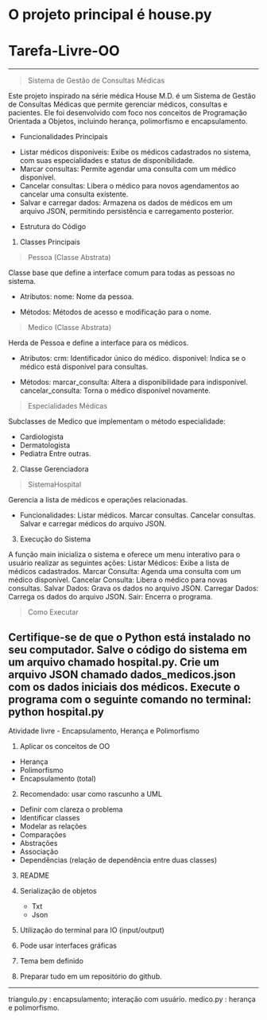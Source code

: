 # O projeto principal é house.py #

# Tarefa-Livre-OO
-------------------------------------------------------------------------------------------------------------------

> Sistema de Gestão de Consultas Médicas

  Este projeto inspirado na série médica House M.D. é um Sistema de Gestão de Consultas Médicas  que permite gerenciar médicos, consultas e pacientes. Ele foi desenvolvido com foco nos conceitos de Programação Orientada a Objetos, incluindo herança, polimorfismo e encapsulamento.
  

* Funcionalidades Principais
- Listar médicos disponíveis: Exibe os médicos cadastrados no sistema, com suas especialidades e status de disponibilidade.
- Marcar consultas: Permite agendar uma consulta com um médico disponível.
- Cancelar consultas: Libera o médico para novos agendamentos ao cancelar uma consulta existente.
- Salvar e carregar dados: Armazena os dados de médicos em um arquivo JSON, permitindo persistência e carregamento posterior.

* Estrutura do Código
1. Classes Principais
> Pessoa (Classe Abstrata)

Classe base que define a interface comum para todas as pessoas no sistema.

- Atributos:
nome: Nome da pessoa.

- Métodos:
Métodos de acesso e modificação para o nome.

> Medico (Classe Abstrata)

Herda de Pessoa e define a interface para os médicos.

- Atributos:
    crm: Identificador único do médico.
    disponivel: Indica se o médico está disponível para consultas.

- Métodos:
    marcar_consulta: Altera a disponibilidade para indisponível.
    cancelar_consulta: Torna o médico disponível novamente.

> Especialidades Médicas

Subclasses de Medico que implementam o método especialidade:

- Cardiologista
- Dermatologista
- Pediatra
Entre outras.

2. Classe Gerenciadora

> SistemaHospital

Gerencia a lista de médicos e operações relacionadas.

- Funcionalidades:
    Listar médicos.
    Marcar consultas.
    Cancelar consultas.
    Salvar e carregar médicos do arquivo JSON.

3. Execução do Sistema
   
A função main inicializa o sistema e oferece um menu interativo para o usuário realizar as seguintes ações:
    Listar Médicos: Exibe a lista de médicos cadastrados.
    Marcar Consulta: Agenda uma consulta com um médico disponível.
    Cancelar Consulta: Libera o médico para novas consultas.
    Salvar Dados: Grava os dados no arquivo JSON.
    Carregar Dados: Carrega os dados do arquivo JSON.
    Sair: Encerra o programa.

> Como Executar

Certifique-se de que o Python está instalado no seu computador.
Salve o código do sistema em um arquivo chamado hospital.py.
Crie um arquivo JSON chamado dados_medicos.json com os dados iniciais dos médicos.
Execute o programa com o seguinte comando no terminal:
python hospital.py
----------------------------------------------------------------------------------------------------

Atividade livre - Encapsulamento, Herança e Polimorfismo

1. Aplicar os conceitos de OO
- Herança
- Polimorfismo
- Encapsulamento (total)

2. Recomendado: usar como rascunho a UML
- Definir com clareza o problema
- Identificar classes
- Modelar as relações
- Comparações
- Abstrações
- Associação
- Dependências (relação de dependência entre duas classes)

3. README
4. Serialização de objetos
    - Txt
    - Json

5. Utilização do terminal para IO (input/output)

6. Pode usar interfaces gráficas 

7. Tema bem definido

8. Preparar tudo em um repositório do github.
-------------------------------------------------------------------------------------------------------------------
triangulo.py : encapsulamento; interação com usuário.
medico.py : herança e polimorfismo.
